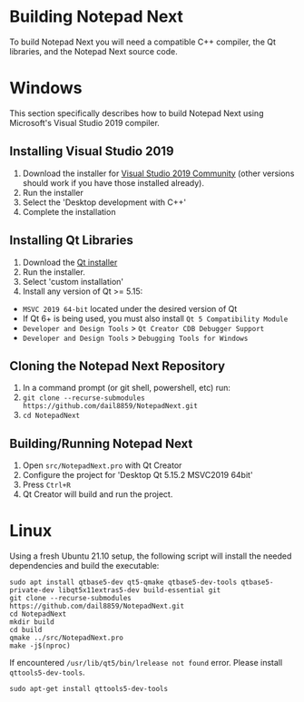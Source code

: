 # Building Notepad Next

To build Notepad Next you will need a compatible C++ compiler, the Qt libraries, and the Notepad Next source code.

# Windows

This section specifically describes how to build Notepad Next using Microsoft's Visual Studio 2019 compiler. 

## Installing Visual Studio 2019

1. Download the installer for [Visual Studio 2019 Community](https://visualstudio.microsoft.com/) (other versions should work if you have those installed already).
1. Run the installer
1. Select the 'Desktop development with C++'
1. Complete the installation

## Installing Qt Libraries

1. Download the [Qt installer](https://www.qt.io/download-qt-installer)
1. Run the installer.
1. Select 'custom installation'
1. Install any version of Qt >= 5.15:
  * `MSVC 2019 64-bit` located under the desired version of Qt
  * If Qt 6+ is being used, you must also install `Qt 5 Compatibility Module`
  * `Developer and Design Tools` > `Qt Creator CDB Debugger Support`
  * `Developer and Design Tools` > `Debugging Tools for Windows`

## Cloning the Notepad Next Repository

1. In a command prompt (or git shell, powershell, etc) run:
1. `git clone --recurse-submodules https://github.com/dail8859/NotepadNext.git`
1. `cd NotepadNext`


## Building/Running Notepad Next

1. Open `src/NotepadNext.pro` with Qt Creator
1. Configure the project for 'Desktop Qt 5.15.2 MSVC2019 64bit'
1. Press `Ctrl+R`
1. Qt Creator will build and run the project.

# Linux

Using a fresh Ubuntu 21.10 setup, the following script will install the needed dependencies and build the executable:

```
sudo apt install qtbase5-dev qt5-qmake qtbase5-dev-tools qtbase5-private-dev libqt5x11extras5-dev build-essential git
git clone --recurse-submodules https://github.com/dail8859/NotepadNext.git
cd NotepadNext
mkdir build
cd build
qmake ../src/NotepadNext.pro
make -j$(nproc)
```

If encountered `/usr/lib/qt5/bin/lrelease not found` error. Please install `qttools5-dev-tools`.
```
sudo apt-get install qttools5-dev-tools
```
